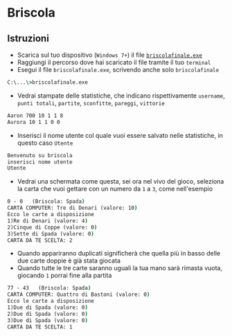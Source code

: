 # Briscola

## Istruzioni
- Scarica sul tuo dispositivo (`Windows 7+`) il file [`briscolafinale.exe`](https://github.com/Elisssx/Briscola/blob/main/briscolafinale.exe?raw=true)
- Raggiungi il percorso dove hai scaricato il file tramite il tuo `terminal`
- Esegui il file `briscolafinale.exe`, scrivendo anche solo `briscolafinale`
```cmd
C:\...\>briscolafinale.exe
```
- Vedrai stampate delle statistiche, che indicano rispettivamente `username`, `punti totali`, `partite`, `sconfitte`, `pareggi`, `vittorie`
```cmd
Aaron 700 10 1 1 8
Aurora 10 1 1 0 0
```
- Inserisci il nome utente col quale vuoi essere salvato nelle statistiche, in questo caso `Utente`
```cmd
Benvenuto su briscola
inserisci nome utente
Utente
```
- Vedrai una schermata come questa, sei ora nel vivo del gioco, seleziona la carta che vuoi gettare con un numero da `1` a `3`, come nell'esempio
```cmd
0 - 0   (Briscola: Spada)
CARTA COMPUTER: Tre di Denari (valore: 10)
Ecco le carte a disposizione
1)Re di Denari (valore: 4)
2)Cinque di Coppe (valore: 0)
3)Sette di Spada (valore: 0)
CARTA DA TE SCELTA: 2
```
- Quando appariranno duplicati significherà che quella più in basso delle due carte doppie è già stata giocata
- Quando tutte le tre carte saranno uguali la tua mano sarà rimasta vuota, giocando `1` porrai fine alla partita
```cmd
77 - 43   (Briscola: Spada)
CARTA COMPUTER: Quattro di Bastoni (valore: 0)
Ecco le carte a disposizione
1)Due di Spada (valore: 0)
2)Due di Spada (valore: 0)
3)Due di Spada (valore: 0)
CARTA DA TE SCELTA: 1
```
